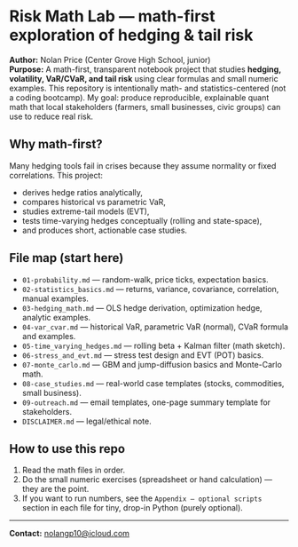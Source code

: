 # Risk Math Lab — math-first exploration of hedging & tail risk

**Author:** Nolan Price (Center Grove High School, junior)  
**Purpose:** A math-first, transparent notebook project that studies **hedging, volatility, VaR/CVaR, and tail risk** using clear formulas and small numeric examples. This repository is intentionally math- and statistics-centered (not a coding bootcamp). My goal: produce reproducible, explainable quant math that local stakeholders (farmers, small businesses, civic groups) can use to reduce real risk.

## Why math-first?
Many hedging tools fail in crises because they assume normality or fixed correlations. This project:
- derives hedge ratios analytically,
- compares historical vs parametric VaR,
- studies extreme-tail models (EVT),
- tests time-varying hedges conceptually (rolling and state-space),
- and produces short, actionable case studies.

## File map (start here)
- `01-probability.md` — random-walk, price ticks, expectation basics.
- `02-statistics_basics.md` — returns, variance, covariance, correlation, manual examples.
- `03-hedging_math.md` — OLS hedge derivation, optimization hedge, analytic examples.
- `04-var_cvar.md` — historical VaR, parametric VaR (normal), CVaR formula and examples.
- `05-time_varying_hedges.md` — rolling beta + Kalman filter (math sketch).
- `06-stress_and_evt.md` — stress test design and EVT (POT) basics.
- `07-monte_carlo.md` — GBM and jump-diffusion basics and Monte-Carlo math.
- `08-case_studies.md` — real-world case templates (stocks, commodities, small business).
- `09-outreach.md` — email templates, one-page summary template for stakeholders.
- `DISCLAIMER.md` — legal/ethical note.

## How to use this repo
1. Read the math files in order.  
2. Do the small numeric exercises (spreadsheet or hand calculation) — they are the point.  
3. If you want to run numbers, see the `Appendix — optional scripts` section in each file for tiny, drop-in Python (purely optional).

---

**Contact:** nolangp10@icloud.com